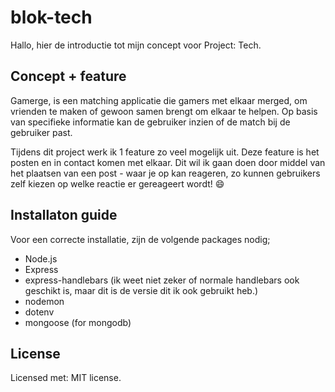 # blok-tech
Hallo, hier de introductie tot mijn concept voor Project: Tech.

## Concept + feature
Gamerge, is een matching applicatie die gamers met elkaar merged, om vrienden te maken of gewoon samen brengt om elkaar te helpen. Op basis van specifieke informatie kan de gebruiker inzien of de match bij de gebruiker past.

Tijdens dit project werk ik 1 feature zo veel mogelijk uit. Deze feature is het posten en in contact komen met elkaar. Dit wil ik gaan doen door middel van het plaatsen van een post - waar je op kan reageren, zo kunnen gebruikers zelf kiezen op welke reactie er gereageert wordt! :smile:

## Installaton guide
Voor een correcte installatie, zijn de volgende packages nodig;

- Node.js
- Express
- express-handlebars (ik weet niet zeker of normale handlebars ook geschikt is, maar dit is de versie dit ik ook gebruikt heb.)
- nodemon
- dotenv
- mongoose (for mongodb)

## License
Licensed met: MIT license</a>. 
